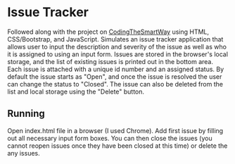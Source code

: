# Issue Tracker
Followed along with the project on [CodingTheSmartWay](https://codingthesmartway.com/pure-javascript-building-a-real-world-application-from-scratch/) using HTML, CSS/Bootstrap, and JavaScript.
Simulates an issue tracker application that allows user to input the description and severity of the issue as well as who it is assigned to using an input form. Issues are stored in the browser's local storage, and the list of existing issues is printed out in the bottom area. Each issue is attached with a unique id number and an assigned status. By default the issue starts as "Open", and once the issue is resolved the user can change the status to "Closed". The issue can also be deleted from the list and local storage using the "Delete" button.
## Running
Open index.html file in a browser (I used Chrome). Add first issue by filling out all necessary input form boxes. You can then close the issues (you cannot reopen issues once they have been closed at this time) or delete the any issues.
